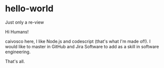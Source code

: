 # hello-world
Just only a re-view

Hi Humans!

caivosco here, I like Node.js and codescript (that's what I'm made of!).
I would like to master in GitHub and Jira Software to add as a skill in software engineering.

That's all. 
